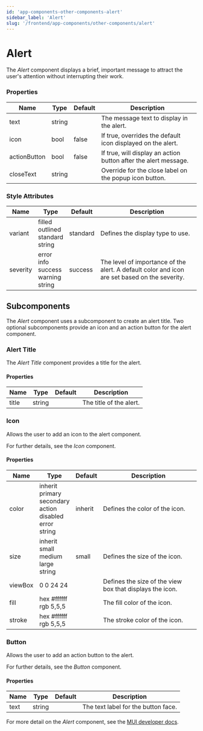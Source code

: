 ```yaml
---
id: 'app-components-other-components-alert'
sidebar_label: 'Alert'
slug: '/frontend/app-components/other-components/alert'
---
```


# Alert
The *Alert* component displays a brief, important message to attract the user's attention without interrupting their work.  

### Properties
<table>
<thead>
<tr><th>Name</th><th>Type</th><th>Default</th><th>Description</th></tr>
</thead>
<tbody>
<tr><td>text</td><td>string</td><td></td><td>The message text to display in the alert.</td></tr>
<tr><td>icon</td><td>bool</td><td>false</td><td>If true, overrides the default icon displayed on the alert.</td></tr>
<tr><td>actionButton</td><td>bool</td><td>false</td><td>If true, will display an action button after the alert message.</td></tr>
<tr><td>closeText</td><td>string</td><td></td><td>Override for the close label on the popup icon button.</td></tr>
</tbody>
</table> 

### Style Attributes
<table>
<thead>
<tr><th>Name</th><th>Type</th><th>Default</th><th>Description</th></tr>
</thead>
<tbody>
<tr><td>variant</td><td>filled<br/>outlined<br/>standard<br/>string</td><td>standard</td><td>Defines the display type to use.</td></tr>
<tr><td>severity</td><td>error<br/>info<br/>success<br/>warning<br/>string</td><td>success</td><td>The level of importance of the alert. A default color and icon are set based on the severity.</td></tr>
</tbody>
</table>

## Subcomponents
The *Alert* component uses a subcomponent to create an alert title. Two optional subcomponents provide an icon and an action button for the alert component.

### Alert Title
The *Alert Title* component provides a title for the alert.

#### Properties
<table>
<thead>
<tr><th>Name</th><th>Type</th><th>Default</th><th>Description</th></tr>
</thead>
<tbody>
<tr><td>title</td><td>string</td><td></td><td>The title of the alert.</td></tr>
</tbody>
</table>

### Icon
Allows the user to add an icon to the alert component.

For further details, see the *Icon* component.

#### Properties
<table>
<thead>
<tr><th>Name</th><th>Type</th><th>Default</th><th>Description</th></tr>
</thead>
<tbody>
<tr><td>color</td><td>inherit<br/>primary<br/>secondary<br/>action<br/>disabled<br/>error<br/>string</td><td>inherit</td><td>Defines the color of the icon.</td></tr>
<tr><td>size</td><td>inherit<br/>small<br/>medium<br/>large<br/>string</td><td>small</td><td>Defines the size of the icon.</td></tr>
<tr><td>viewBox</td><td>0 0 24 24</td><td></td><td>Defines the size of the view box that displays the icon.</td></tr>
<tr><td>fill</td><td>hex #ffffff<br/>rgb 5,5,5</td><td></td><td>The fill color of the icon.</td></tr>
<tr><td>stroke</td><td>hex #ffffff<br/>rgb 5,5,5</td><td></td><td>The stroke color of the icon.</td></tr>
</tbody>
</table>

### Button
Allows the user to add an action button to the alert.

For further details, see the *Button* component.

#### Properties
<table>
<thead>
<tr><th>Name</th><th>Type</th><th>Default</th><th>Description</th></tr>
</thead>
<tbody>
<tr><td>text</td><td>string</td><td></td><td>The text label for the button face.</td></tr>
</tbody>
</table>

For more detail on the *Alert* component, see the [MUI developer docs](https://mui.com/material-ui/api/alert/).
